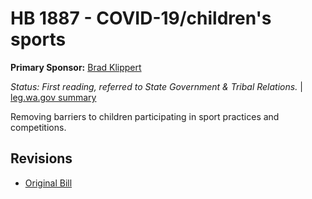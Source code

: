 # HB 1887 - COVID-19/children's sports
**Primary Sponsor:** [Brad Klippert](/person/leg/brad.klippert.md)

*Status: First reading, referred to State Government & Tribal Relations.* | [leg.wa.gov summary](https://app.leg.wa.gov/billsummary?BillNumber=1887&Year=2021)

Removing barriers to children participating in sport practices and competitions.

## Revisions
* [Original Bill](1/)
